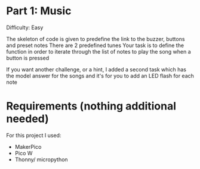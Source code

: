 # Part 1: Music
Difficulty: Easy

The skeleton of code is given to predefine the link to the buzzer, buttons and preset notes
There are 2 predefined tunes
Your task is to define the function in order to iterate through the list of notes to play the song when a button is pressed

If you want another challenge, or a hint, I added a second task which has the model answer for the songs and it's for you to add an LED flash for each note

# Requirements (nothing additional needed)
For this project I used:
- MakerPico
- Pico W 
- Thonny/ micropython
